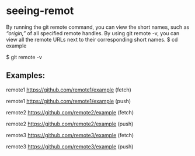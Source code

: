 # seeing-remot
By running the git remote command, you can view the short names, such as *“origin,”* of all specified remote handles.
By using git remote -v, you can view all the remote URLs next to their corresponding short names.
$ cd example

$ git remote -v
## Examples:
remote1 https://github.com/remote1/example (fetch)

remote1 https://github.com/remote1/example (push)

remote2 https://github.com/remote2/example (fetch)

remote2 https://github.com/remote2/example (push)

remote3 https://github.com/remote3/example (fetch)

remote3 https://github.com/remote3/example (push)
